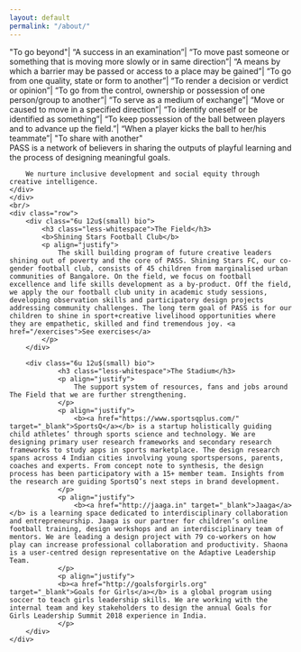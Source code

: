 ```yaml
---
layout: default
permalink: "/about/"
---
```


<div class="inner">
    <div class="row">
    <div class="12u 12u$(small) about-headline">
            <span id="js-rotating2">
                "To go beyond"|
                “A success in an examination”|
                “To move past someone or something that is moving more slowly or in same direction”|
                “A means by which a barrier may be passed or access to a place may be gained”|
                “To go from one quality, state or form to another”|
                “To render a decision or verdict or opinion”|
                “To go from the control, ownership or possession of one person/group to another”|
                “To serve as a medium of exchange”|
                “Move or caused to move in a specified direction”|
                “To identify oneself or be identified as something”|
                “To keep possession of the ball between players and to advance up the field.”|
                “When a player kicks the ball to her/his teammate”|
                "To share with another"
            </span>
    </div>  
    <div class="12u 12u$(small) about-headline">
        PASS is a network of believers in sharing the outputs of playful learning and the process of designing meaningful goals.

        We nurture inclusive development and social equity through creative intelligence.
    </div>
    </div>
    <br/>
    <div class="row">
        <div class="6u 12u$(small) bio">
            <h3 class="less-whitespace">The Field</h3>
            <b>Shining Stars Football Club</b>
            <p align="justify">
                The skill building program of future creative leaders shining out of poverty and the core of PASS. Shining Stars FC, our co-gender football club, consists of 45 children from marginalised urban communities of Bangalore. On the field, we focus on football excellence and life skills development as a by-product. Off the field, we apply the our football club unity in academic study sessions, developing observation skills and participatory design projects addressing community challenges. The long term goal of PASS is for our children to shine in sport+creative livelihood opportunities where they are empathetic, skilled and find tremendous joy. <a href="/exercises">See exercises</a>
            </p>
        </div>

        <div class="6u 12u$(small) bio">
                <h3 class="less-whitespace">The Stadium</h3>
                <p align="justify">
                    The support system of resources, fans and jobs around The Field that we are further strengthening.
                </p>
                <p align="justify">
                    <b><a href="https://www.sportsqplus.com/" target="_blank">SportsQ</a></b> is a startup holistically guiding child athletes’ through sports science and technology. We are designing primary user research frameworks and secondary research frameworks to study apps in sports marketplace. The design research spans across 4 Indian cities involving young sportspersons, parents, coaches and experts. From concept note to synthesis, the design process has been participatory with a 15+ member team. Insights from the research are guiding SportsQ’s next steps in brand development.
                </p>
                <p align="justify">
                    <b><a href="http://jaaga.in" target="_blank">Jaaga</a></b> is a learning space dedicated to interdisciplinary collaboration and entrepreneurship. Jaaga is our partner for children’s online football training, design workshops and an interdisciplinary team of mentors. We are leading a design project with 79 co-workers on how play can increase professional collaboration and productivity. Shaona is a user-centred design representative on the Adaptive Leadership Team.
                </p>
                <p align="justify">
                <b><a href="http://goalsforgirls.org" target="_blank">Goals for Girls</a></b> is a global program using soccer to teach girls leadership skills. We are working with the internal team and key stakeholders to design the annual Goals for Girls Leadership Summit 2018 experience in India.
                </p>
        </div>
    </div>
</div>